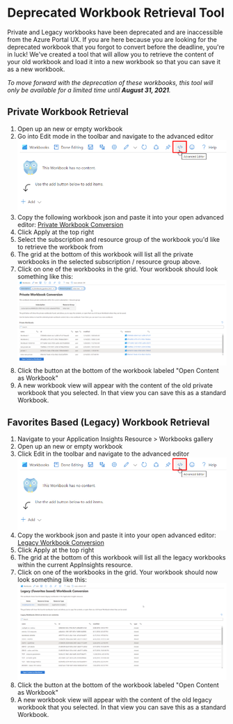 # Deprecated Workbook Retrieval Tool


Private and Legacy workbooks have been deprecated and are inaccessible from the Azure Portal UX. If you are here because you are looking for the deprecated workbook that you forgot to convert before the deadline, you're in luck! We've created a tool that will allow you to retrieve the content of your old workbook and load it into a new workbook so that you can save it as a new workbook.

_To move forward with the deprecation of these workbooks, this tool will only be available for a limited time until **August 31, 2021**._

## Private Workbook Retrieval
1. Open up an new or empty workbook
2. Go into Edit mode in the toolbar and navigate to the advanced editor
  ![advanced editor](../Images/DeprecatedWb_RetrievalTool_AdvancedEditor.png)
3. Copy the following workbook json and paste it into your open advanced editor: [Private Workbook Conversion](./PrivateWorkbookConversion.workbook)
4. Click Apply at the top right
5. Select the subscription and resource group of the workbook you'd like to retrieve the workbook from
6. The grid at the bottom of this workbook will list all the private workbooks in the selected subscription / resource group above.
7. Click on one of the workbooks in the grid. Your workbook should look something like this:
  ![advanced editor](../Images/DeprecatedWb_RetrievalTool_PrivateWbConversion.png)
8. Click the button at the bottom of the workbook labeled "Open Content as Workbook"
9. A new workbook view will appear with the content of the old private workbook that you selected. In that view you can save this as a standard Workbook.

## Favorites Based (Legacy) Workbook Retrieval
1. Navigate to your Application Insights Resource > Workbooks gallery
2. Open up an new or empty workbook
3. Click Edit in the toolbar and navigate to the advanced editor
  ![advanced editor](../Images/DeprecatedWb_RetrievalTool_AdvancedEditor.png)
4. Copy the workbook json and paste it into your open advanced editor: [Legacy Workbook Conversion](./LegacyWorkbookConversion.workbook)
5. Click Apply at the top right
6. The grid at the bottom of this workbook will list all the legacy workbooks within the current AppInsights resource.
7. Click on one of the workbooks in the grid. Your workbook should now look something like this:
    ![advanced editor](../Images/DeprecatedWb_RetrievalTool_LegacyWbConversion.png)
8. Click the button at the bottom of the workbook labeled "Open Content as Workbook"
9. A new workbook view will appear with the content of the old legacy workbook that you selected. In that view you can save this as a standard Workbook.